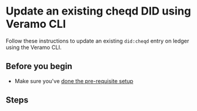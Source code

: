 # Update an existing cheqd DID using Veramo CLI

Follow these instructions to update an existing `did:cheqd` entry on ledger using the Veramo CLI.

## Before you begin

* Make sure you've [done the pre-requisite setup](README.md)

## Steps
